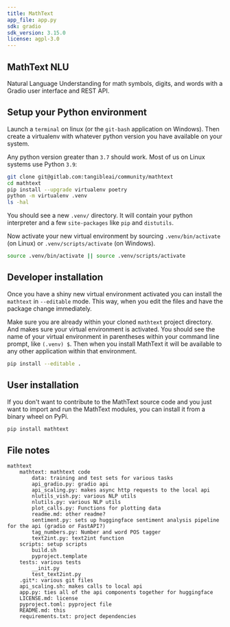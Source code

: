 ```yaml
---
title: MathText
app_file: app.py
sdk: gradio
sdk_version: 3.15.0
license: agpl-3.0
---
```


## MathText NLU

Natural Language Understanding for math symbols, digits, and words with a Gradio user interface and REST API.

## Setup your Python environment

Launch a `terminal` on linux (or the `git-bash` application on Windows).
Then create a virtualenv with whatever python version you have available on your system.

Any python version greater than `3.7` should work.
Most of us on Linux systems use Python `3.9`: 

```bash
git clone git@gitlab.com:tangibleai/community/mathtext
cd mathtext
pip install --upgrade virtualenv poetry
python -m virtualenv .venv
ls -hal
```

You should see a new `.venv/` directory.
It will contain your python interpreter and a few `site-packages` like `pip` and `distutils`.

Now activate your new virtual environment by sourcing `.venv/bin/activate` (on Linux) or `.venv/scripts/activate` (on Windows).

```bash
source .venv/bin/activate || source .venv/scripts/activate
```

## Developer installation

Once you have a shiny new virtual environment activated you can install the `mathtext` in `--editable` mode.
This way, when you edit the files and have the package change immediately.

Make sure you are already within your cloned `mathtext` project directory.
And makes sure your virtual environment is activated.
You should see the name of your virtual environment in parentheses within your command line prompt, like `(.venv) $`.
Then when you install MathText it will be available to any other application within that environment.

```bash
pip install --editable .
```

## User installation

If you don't want to contribute to the MathText source code and you just want to import and run the MathText modules, you can install it from a binary wheel on PyPi.

```bash
pip install mathtext
```



## File notes
    mathtext
        mathtext: mathtext code
            data: training and test sets for various tasks
            api_gradio.py: gradio api
            api_scaling.py: makes async http requests to the local api
            nlutils_vish.py: various NLP utils
            nlutils.py: various NLP utils
            plot_calls.py: Functions for plotting data
            readme.md: other readme?
            sentiment.py: sets up huggingface sentiment analysis pipeline for the api (gradio or FastAPI?)
            tag_numbers.py: Number and word POS tagger
            text2int.py: text2int function
        scripts: setup scripts
            build.sh
            pyproject.template
        tests: various tests
            __init.py
            test_text2int.py
        .git*: various git files
        api_scaling.sh: makes calls to local api
        app.py: ties all of the api components together for huggingface
        LICENSE.md: license
        pyproject.toml: pyproject file
        README.md: this
        requirements.txt: project dependencies
            